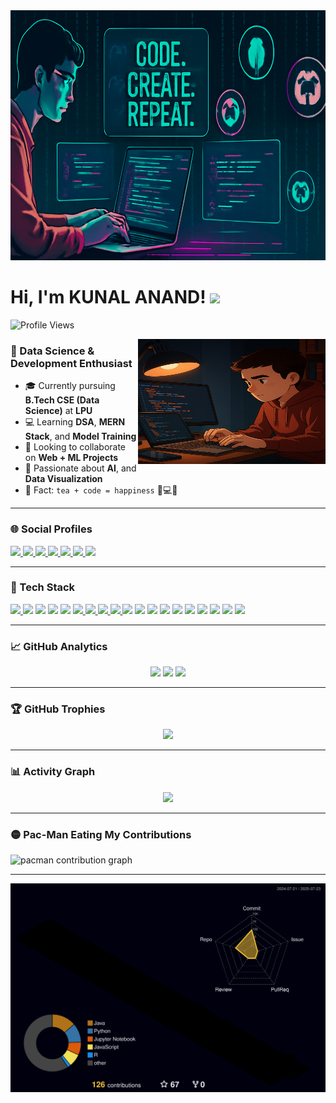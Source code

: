<img src="generated-image (1).png" width="100%" height=400/>

# Hi, I'm KUNAL ANAND! <img src="https://raw.githubusercontent.com/debdutgoswami/debdutgoswami/master/assets/gifs/Hi.gif" width="30px">

![Profile Views](https://komarev.com/ghpvc/?username=KunalAnand7222&color=blue)

<img src="https://github.com/KunalAnand7222/KunalAnand7222/blob/main/ChatGPT%20Image%20Jul%2023%2C%202025%2C%2003_15_17%20PM.png?raw=true" width="300"  align="right" height="200" />


### 🎯 Data Science & Development Enthusiast




- 🎓 Currently pursuing **B.Tech CSE (Data Science)** at **LPU**
- 💻 Learning **DSA**, **MERN Stack**, and **Model Training**
- 🤝 Looking to collaborate on **Web + ML Projects**
- 🧠 Passionate about **AI**,  and **Data Visualization**
- 🧠 Fact: `tea + code = happiness` 🍵💻😊

---

### 🌐 Social Profiles

<div align="left">
  <a href="https://www.linkedin.com/in/kunal-anand7222/" target="_blank">
    <img src="https://img.shields.io/badge/LinkedIn-0077B5?style=for-the-badge&logo=linkedin&logoColor=white" height="35" />
  </a>
  <a href="https://leetcode.com/u/KunalAnand7222/" target="_blank">
    <img src="https://img.shields.io/badge/LeetCode-FFA116?style=for-the-badge&logo=leetcode&logoColor=white" height="35" />
  </a>
  <a href="https://www.geeksforgeeks.org/user/kunalbhardwaj192/" target="_blank">
    <img src="https://img.shields.io/badge/GFG-2F8D46?style=for-the-badge&logo=geeksforgeeks&logoColor=white" height="35" />
  </a>
  <a href="https://www.hackerrank.com/profile/kunalbhardwaj721" target="_blank">
    <img src="https://img.shields.io/badge/HackerRank-2EC866?style=for-the-badge&logo=hackerrank&logoColor=white" height="35" />
  </a>
  <a href="https://codeforces.com/profile/Kunal_Anand7222" target="_blank">
    <img src="https://img.shields.io/badge/Codeforces-1F8ACB?style=for-the-badge&logo=codeforces&logoColor=white" height="35" />
  </a>
  <a href="https://medium.com/@kunalbhardwaj7222805" target="_blank">
    <img src="https://img.shields.io/badge/Medium-000000?style=for-the-badge&logo=medium&logoColor=white" height="35" />
  </a>
  <a href="https://kunalanand7222.github.io/Portfoliokunal/" target="_blank">
    <img src="https://img.shields.io/badge/Portfolio-000000?style=for-the-badge&logo=vercel&logoColor=white" height="35" />
  </a>
</div>

---

### 🧰 Tech Stack

<div align="left"> <a href="https://drive.google.com/file/d/1RJgjWqCXsIhBZ94SEKcsOOXJYBhFCsau/view?usp=sharing" target="_blank"> <img src="https://img.shields.io/badge/Python-3776AB?logo=python&logoColor=white&style=for-the-badge" height="30" /> </a> <img src="https://img.shields.io/badge/R-276DC3?logo=r&logoColor=white&style=for-the-badge" height="30" /> <img src="https://img.shields.io/badge/HTML5-E34F26?logo=html5&logoColor=white&style=for-the-badge" height="30" /> <img src="https://img.shields.io/badge/CSS3-1572B6?logo=css3&logoColor=white&style=for-the-badge" height="30" /> <img src="https://img.shields.io/badge/JavaScript-F7DF1E?logo=javascript&logoColor=black&style=for-the-badge" height="30" /> <a href="https://drive.google.com/file/d/1lK7c6CTuyIULPxANZ_YZWyizRVB-mvPO/view?usp=sharing" target="_blank"> <img src="https://img.shields.io/badge/Excel-217346?logo=microsoft-excel&logoColor=white&style=for-the-badge" height="30" /> </a> <a href="https://drive.google.com/file/d/12GIhtU4QYn0B29wrnqbwyOU0G8L-XXnh/view?usp=sharing" target="_blank"> <img src="https://img.shields.io/badge/MySQL-4479A1?logo=mysql&logoColor=white&style=for-the-badge" height="30" /> </a> <a href="https://www.hackerrank.com/certificates/01a0834add8f" target="_blank"> <img src="https://img.shields.io/badge/React-61DAFB?logo=react&logoColor=black&style=for-the-badge" height="30" /> </a> <a href="https://drive.google.com/file/d/1RJgjWqCXsIhBZ94SEKcsOOXJYBhFCsau/view?usp=sharing" target="_blank"> <img src="https://img.shields.io/badge/Java-007396?logo=java&logoColor=white&style=for-the-badge" height="30" /> </a> <img src="https://img.shields.io/badge/Tableau-E97627?logo=tableau&logoColor=white&style=for-the-badge" height="30" /> <img src="https://img.shields.io/badge/Power BI-F2C811?logo=powerbi&logoColor=black&style=for-the-badge" height="30" /> <img src="https://img.shields.io/badge/Streamlit-FF4B4B?logo=streamlit&logoColor=white&style=for-the-badge" height="30" /> <img src="https://img.shields.io/badge/GitHub-181717?logo=github&logoColor=white&style=for-the-badge" height="30" /> <img src="https://img.shields.io/badge/C-00599C?logo=c&logoColor=white&style=for-the-badge" height="30" /> <img src="https://img.shields.io/badge/C++-00599C?logo=c%2B%2B&logoColor=white&style=for-the-badge" height="30" /> <img src="https://img.shields.io/badge/VS Code-007ACC?logo=visual-studio-code&logoColor=white&style=for-the-badge" height="30" /> <img src="https://img.shields.io/badge/NumPy-013243?logo=numpy&logoColor=white&style=for-the-badge" height="30" /> <img src="https://img.shields.io/badge/Pandas-150458?logo=pandas&logoColor=white&style=for-the-badge" height="30" /> <img src="https://img.shields.io/badge/Jupyter-F37626?logo=jupyter&logoColor=white&style=for-the-badge" height="30" /> </div>


---

### 📈 GitHub Analytics

<div align="center">
  <img src="https://github-readme-stats.vercel.app/api?username=KunalAnand7222&show_icons=true&theme=radical" height="150" />
  <img src="https://github-readme-streak-stats.herokuapp.com/?user=KunalAnand7222&theme=radical" height="150" />
  <img src="https://github-readme-stats.vercel.app/api/top-langs/?username=KunalAnand7222&layout=compact&theme=radical" height="150" />
</div>

---

### 🏆 GitHub Trophies

<div align="center">
  <img src="https://github-profile-trophy.vercel.app/?username=KunalAnand7222&theme=radical&margin-w=10&row=1" height="130" />
</div>

---

### 📊 Activity Graph

<div align="center">
  <img src="https://github-readme-activity-graph.vercel.app/graph?username=KunalAnand7222&theme=redical&area=true&hide_border=false" height="300" />
</div>

---

### 🟡 Pac-Man Eating My Contributions

<picture>
  <source media="(prefers-color-scheme: dark)" srcset="https://raw.githubusercontent.com/KunalAnand7222/KunalAnand7222/output/pacman-contribution-graph-dark.svg">
  <source media="(prefers-color-scheme: light)" srcset="https://raw.githubusercontent.com/KunalAnand7222/KunalAnand7222/output/pacman-contribution-graph.svg">
  <img alt="pacman contribution graph" src="https://raw.githubusercontent.com/KunalAnand7222/KunalAnand7222/output/pacman-contribution-graph.svg">
</picture>




---

![3D Contribution Graph](profile-3d-contrib/profile-night-rainbow.svg)

